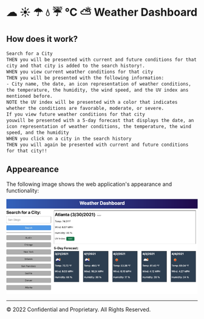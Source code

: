 # ☁ ☀ ☂ 💧 ☔ ℃ ⛅  Weather Dashboard

## How does it work?

```
Search for a City
THEN you will be presented with current and future conditions for that city and that city is added to the search history!.
WHEN you view current weather conditions for that city
THEN you will be presented with the following information:
- City name, the date, an icon representation of weather conditions, the temperature, the humidity, the wind speed, and the UV index ans mentioned before.
NOTE the UV index will be presented with a color that indicates whether the conditions are favorable, moderate, or severe.
If you view future weather conditions for that city
youwill be presented with a 5-day forecast that displays the date, an icon representation of weather conditions, the temperature, the wind speed, and the humidity
WHEN you click on a city in the search history
THEN you will again be presented with current and future conditions for that city!!
```
## Appeareance

The following image shows the web application's appearance and functionality:

![The weather app includes a search option, a list of cities, and a five-day forecast and current weather conditions for Atlanta.](./Assets/weatherApp.png)


---
© 2022 Confidential and Proprietary. All Rights Reserved.